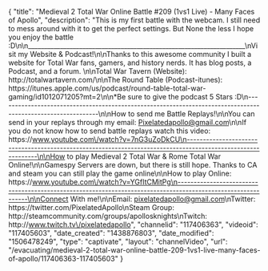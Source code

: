 {
    "title": "Medieval 2 Total War Online Battle #209 (1vs1 Live) - Many Faces of Apollo",
    "description": "This is my first battle with the webcam.  I still need to mess around with it to get the perfect settings.  But None the less I hope you enjoy the battle :D\n\n____________________________________________________________________\nVisit my Website & Podcast!\n\nThanks to this awesome community I built a website for Total War fans, gamers, and history nerds.  It has blog posts, a Podcast, and a forum.  \n\nTotal War Tavern (Website): http:\/\/totalwartavern.com\/\n\nThe Round Table (Podcast-itunes): https:\/\/itunes.apple.com\/us\/podcast\/round-table-total-war-gaming\/id1012071205?mt=2\n\n*Be sure to give the podcast 5 Stars :D\n-------------------------------------------------------------------------------------------------------------\n\nHow to send me Battle Replays!\n\nYou can send in your replays through my email: Pixelatedapollo@gmail.com\n\nIf you do not know how to send battle replays watch this video: https:\/\/www.youtube.com\/watch?v=7nG3uZoDkCU\n-------------------------------------------------------------------------------------------------------------\n\nHow to play Medieval 2 Total War & Rome Total War Online!\n\nGamespy Servers are down, but there is still hope.  Thanks to CA and steam you can still play the game online\n\nHow to play Online: https:\/\/www.youtube.com\/watch?v=YGfItCMitPg\n-------------------------------------------------------------------------------------------------------------\n\nConnect With me!\n\nEmail: pixelatedapollo@gmail.com\nTwitter: https:\/\/twitter.com\/PixelatedApollo\nSteam Group:  http:\/\/steamcommunity.com\/groups\/apollosknights\nTwitch: http:\/\/www.twitch.tv\/pixelatedapollo",
    "channelid": "117406363",
    "videoid": "117405603",
    "date_created": "1438876803",
    "date_modified": "1506478249",
    "type": "captivate",
    "layout": "channelVideo",
    "url": "\/evacuating\/medieval-2-total-war-online-battle-209-1vs1-live-many-faces-of-apollo\/117406363-117405603"
}